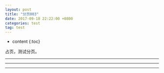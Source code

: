 ```yaml
---
layout: post
title: "分页003"
date: 2017-09-18 22:22:00 +0800
categories: test
tag: test
---
```

* content
{:toc}

占页，测试分页。

---

<!-- more -->

---



---



